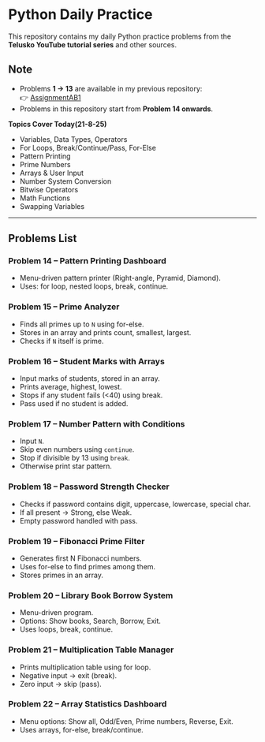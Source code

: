 #  Python Daily Practice

This repository contains my daily Python practice problems from the **Telusko YouTube tutorial series** and other sources. 

##  Note
- Problems **1 → 13** are available in my previous repository:  
  👉 [AssignmentAB1](https://github.com/sumaiyaahmedpew/AssignmentAB1)  
- Problems in this repository start from **Problem 14 onwards**.

 **Topics Cover Today(21-8-25)**
 
* Variables, Data Types, Operators
* For Loops, Break/Continue/Pass, For-Else
* Pattern Printing
* Prime Numbers
* Arrays & User Input
* Number System Conversion
* Bitwise Operators
* Math Functions
* Swapping Variables

---

##  Problems List

### **Problem 14 – Pattern Printing Dashboard**

* Menu-driven pattern printer (Right-angle, Pyramid, Diamond).
* Uses: for loop, nested loops, break, continue.

### **Problem 15 – Prime Analyzer**

* Finds all primes up to `N` using for-else.
* Stores in an array and prints count, smallest, largest.
* Checks if `N` itself is prime.


### **Problem 16 – Student Marks with Arrays**

* Input marks of students, stored in an array.
* Prints average, highest, lowest.
* Stops if any student fails (<40) using break.
* Pass used if no student is added.


### **Problem 17 – Number Pattern with Conditions**

* Input `N`.
* Skip even numbers using `continue`.
* Stop if divisible by 13 using `break`.
* Otherwise print star pattern.

### **Problem 18 – Password Strength Checker**

* Checks if password contains digit, uppercase, lowercase, special char.
* If all present → Strong, else Weak.
* Empty password handled with pass.


### **Problem 19 – Fibonacci Prime Filter**

* Generates first N Fibonacci numbers.
* Uses for-else to find primes among them.
* Stores primes in an array.


### **Problem 20 – Library Book Borrow System**

* Menu-driven program.
* Options: Show books, Search, Borrow, Exit.
* Uses loops, break, continue.

### **Problem 21 – Multiplication Table Manager**

* Prints multiplication table using for loop.
* Negative input → exit (break).
* Zero input → skip (pass).


### **Problem 22 – Array Statistics Dashboard**

* Menu options: Show all, Odd/Even, Prime numbers, Reverse, Exit.
* Uses arrays, for-else, break/continue.


